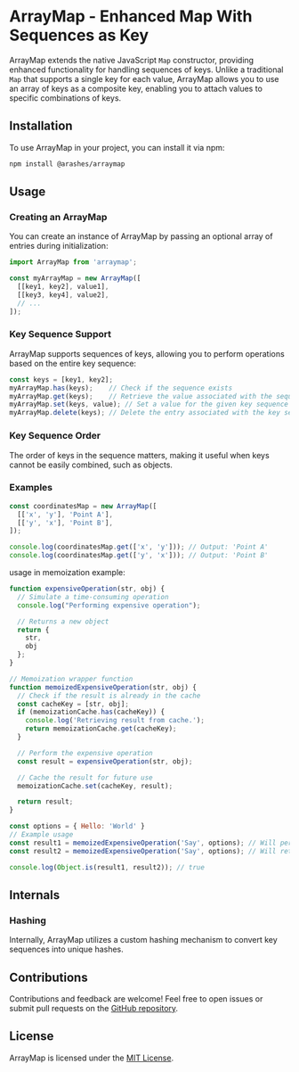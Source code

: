 # ArrayMap - Enhanced Map With Sequences as Key

ArrayMap extends the native JavaScript `Map` constructor, providing enhanced functionality for handling sequences of keys. Unlike a traditional `Map` that supports a single key for each value, ArrayMap allows you to use an array of keys as a composite key, enabling you to attach values to specific combinations of keys.

## Installation

To use ArrayMap in your project, you can install it via npm:

```bash
npm install @arashes/arraymap
```

## Usage

### Creating an ArrayMap

You can create an instance of ArrayMap by passing an optional array of entries during initialization:

```javascript
import ArrayMap from 'arraymap';

const myArrayMap = new ArrayMap([
  [[key1, key2], value1],
  [[key3, key4], value2],
  // ...
]);
```

### Key Sequence Support

ArrayMap supports sequences of keys, allowing you to perform operations based on the entire key sequence:

```javascript
const keys = [key1, key2];
myArrayMap.has(keys);    // Check if the sequence exists
myArrayMap.get(keys);    // Retrieve the value associated with the sequence
myArrayMap.set(keys, value); // Set a value for the given key sequence
myArrayMap.delete(keys); // Delete the entry associated with the key sequence
```

### Key Sequence Order

The order of keys in the sequence matters, making it useful when keys cannot be easily combined, such as objects.

### Examples

```javascript
const coordinatesMap = new ArrayMap([
  [['x', 'y'], 'Point A'],
  [['y', 'x'], 'Point B'],
]);

console.log(coordinatesMap.get(['x', 'y'])); // Output: 'Point A'
console.log(coordinatesMap.get(['y', 'x'])); // Output: 'Point B'
```

usage in memoization example:
```javascript
function expensiveOperation(str, obj) {
  // Simulate a time-consuming operation
  console.log("Performing expensive operation");

  // Returns a new object
  return {
    str,
    obj
  };
}

// Memoization wrapper function
function memoizedExpensiveOperation(str, obj) {
  // Check if the result is already in the cache
  const cacheKey = [str, obj];
  if (memoizationCache.has(cacheKey)) {
    console.log('Retrieving result from cache.');
    return memoizationCache.get(cacheKey);
  }

  // Perform the expensive operation
  const result = expensiveOperation(str, obj);

  // Cache the result for future use
  memoizationCache.set(cacheKey, result);

  return result;
}

const options = { Hello: 'World' }
// Example usage
const result1 = memoizedExpensiveOperation('Say', options); // Will perform the expensive operation
const result2 = memoizedExpensiveOperation('Say', options); // Will retrieve result from the cache

console.log(Object.is(result1, result2)); // true
```

## Internals

### Hashing

Internally, ArrayMap utilizes a custom hashing mechanism to convert key sequences into unique hashes.

## Contributions

Contributions and feedback are welcome! Feel free to open issues or submit pull requests on the [GitHub repository](https://github.com/arash-es/arraymap).

## License

ArrayMap is licensed under the [MIT License](LICENSE.md).